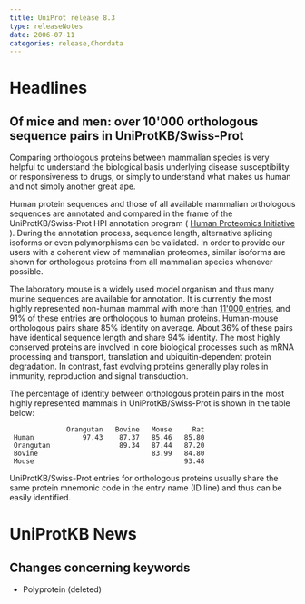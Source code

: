 ```yaml
---
title: UniProt release 8.3
type: releaseNotes
date: 2006-07-11
categories: release,Chordata
---
```


# Headlines

## Of mice and men: over 10'000 orthologous sequence pairs in UniProtKB/Swiss-Prot

Comparing orthologous proteins between mammalian species is very helpful to understand the biological basis underlying disease susceptibility or responsiveness to drugs, or simply to understand what makes us human and not simply another great ape.

Human protein sequences and those of all available mammalian orthologous sequences are annotated and compared in the frame of the UniProtKB/Swiss-Prot HPI annotation program ( [Human Proteomics Initiative](http://www.expasy.org/sprot/hpi/hpi_desc.html) ). During the annotation process, sequence length, alternative splicing isoforms or even polymorphisms can be validated. In order to provide our users with a coherent view of mammalian proteomes, similar isoforms are shown for orthologous proteins from all mammalian species whenever possible.

The laboratory mouse is a widely used model organism and thus many murine sequences are available for annotation. It is currently the most highly represented non-human mammal with more than [11'000 entries](http://www.uniprot.org/uniprotkb?query=organism:10090+reviewed:yes), and 91% of these entries are orthologous to human proteins. Human-mouse orthologous pairs share 85% identity on average. About 36% of these pairs have identical sequence length and share 94% identity. The most highly conserved proteins are involved in core biological processes such as mRNA processing and transport, translation and ubiquitin-dependent protein degradation. In contrast, fast evolving proteins generally play roles in immunity, reproduction and signal transduction.

The percentage of identity between orthologous protein pairs in the most highly represented mammals in UniProtKB/Swiss-Prot is shown in the table below:

                  Orangutan   Bovine   Mouse     Rat
     Human            97.43    87.37   85.46   85.80
     Orangutan                 89.34   87.44   87.20
     Bovine                            83.99   84.80
     Mouse                                     93.48

UniProtKB/Swiss-Prot entries for orthologous proteins usually share the same protein mnemonic code in the entry name (ID line) and thus can be easily identified.

# UniProtKB News

## Changes concerning keywords

- Polyprotein (deleted)
